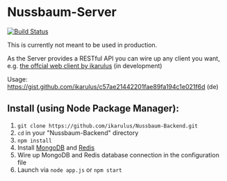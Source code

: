 # Nussbaum-Server

[![Build Status](https://travis-ci.org/ikarulus/Nussbaum-Server.svg?branch=master)](https://travis-ci.org/ikarulus/Nussbaum-Server)

This is currently not meant to be used in production.

As the Server provides a RESTful API you can wire up any client you want, e.g. [the offcial web client by ikarulus](https://github.com/ikarulus/Nussbaum-Client) (in development)

Usage: <https://gist.github.com/ikarulus/c57ae21442201fae89fa194c1e021f6d> (de)

## Install (using Node Package Manager):
1. `git clone https://github.com/ikarulus/Nussbaum-Backend.git`
2. `cd` in your "Nussbaum-Backend" directory
3. `npm install`
4. Install [MongoDB](https://docs.mongodb.com/manual/installation/) and [Redis](https://redis.io/topics/quickstart)
5. Wire up MongoDB and Redis database connection in the configuration file
6. Launch via `node app.js` or `npm start`

